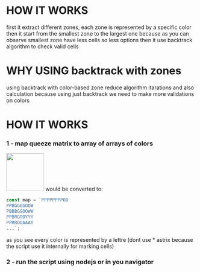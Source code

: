 # HOW IT WORKS
first it extract different zones, each zone is represented by a specific color then it start from the smallest zone to the largest one because as you can observe smallest zone have less cells so less options then it use backtrack algorithm to check valid cells 
# WHY USING backtrack with zones
using backtrack with color-based zone reduce algorithm itarations and also calculation because using just backtrack we need to make more validations on colors
# HOW IT WORKS
### 1 - map queeze matrix to array of arrays of colors
<img src="https://towardsdatascience.com/wp-content/uploads/2024/09/1I0U4bZF40MHGbYWLX1ugiQ.png" width=100 height=100 />
would be converted to:

```javascript
const map = `PPPPPPPPOO
PPBGGGGOOW
PBBBGGOOWW
PPBRGOOYYY
PPRROOAAAY
...`;
```

as you see every color is represented by a lettre (dont use * astrix because the script use it internally for marking cells)
### 2 - run the script using nodejs or in you navigator
